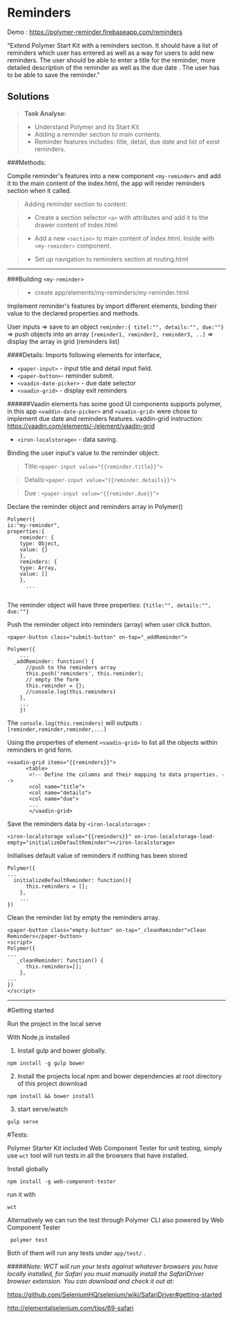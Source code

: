Reminders
========

Demo : https://polymer-reminder.firebaseapp.com/reminders

"Extend Polymer Start Kit with a reminders section. It should have a list of reminders which user has entered as well as a way for users to add new reminders. The user should be able to enter a title for the reminder, more detailed description of the reminder as well as the due date . The user has to be able to save the reminder."

Solutions
-------------
> **Task Analyse:**

> - Understand Polymer and its Start Kit
> - Adding a reminder section to main contents.
> - Reminder features includes: title, detail, due date and list of exist reminders.

###Methods:

Compile reminder's features into a new component ```<my-reminder>``` and add it to the main content of the index.html, the app will render reminders section when it called.


> Adding reminder section to content:

>- Create a section selector `<a>` with attributes and add it to the drawer content of index.html

 > - Add a new `<section>` to main content of index.html.  Inside with ``<my-reminder>`` component.

 > - Set up navigation to reminders section at routing.html


----------

###Building  ```<my-reminder>```
>-  create app/elements/my-reminders/my-reminder.html


Implement reminder's features by import different elements, binding their value to the declared properties and methods.

User inputs => save to an object ```reminder:{ titel:"", details:"", due:""}``` => push objects into an array ```[reminder1, reminder2, reminder3, ..]``` =>  display the array in grid (reminders list)


####Details:
Imports following elements for interface,

 - ```<paper-input>```  -  input title and detail input field.
 -  ```<paper-button>```-  reminder submit.
 - ```<vaadin-date-picker>``` - due date selector
 - ```<vaadin-grid>``` - display exit reminders

######Vaadin elements has some good UI components supports polymer, in this app ```<vaddin-date-picker>``` and `<vaadin-grid>` were chose to implement due date and reminders features. vaddin-grid instruction:  https://vaadin.com/elements/-/element/vaadin-grid

 - `<iron-localstorage>`  -  data saving.



Binding the user input's value to the reminder object:

> Title:`<paper-input value="{{reminder.title}}">`

> Details:`<paper-input value="{{reminder.details}}">`

> Due : `<paper-input value="{{reminder.due}}">`


Declare the reminder object and reminders array in Polymer()

```  
Polymer({
is:"my-reminder",
properties:{
	reminder: {
    type: Object,
    value: {}
    },
    reminders: {
    type: Array,
    value: []
    },
      ...


```

The reminder object will have three properties:
`{title:"", details:"", due:""}`



Push the reminder object into reminders (array) when user click button.

```
<paper-button class="submit-button" on-tap="_addReminder">

Polymer({
	...
  _addReminder: function() {
      //push to the reminders array
      this.push('reminders', this.reminder);
      // empty the form
      this.reminder = {};
      //console.log(this.reminders)
    },
    ...
    })
```

The `console.log(this.reminders)`  will outputs :
`[reminder,reminder,reminder,...]`

Using the properties of element `<vaadin-grid>` to list all the objects within reminders in grid form.

```
<vaadin-grid items="{{reminders}}">
      <table>
       <!-- Define the columns and their mapping to data properties. -->
       <col name="title">
       <col name="details">
       <col name="due">
       ...
       </vaadin-grid>
```

Save the reminders data by `<iron-localstorage>` :

 ```<iron-localstorage value="{{reminders}}" on-iron-localstorage-load-empty="initializeDefaultReminder"></iron-localstorage>```


 Initialises default value of reminders if nothing has been stored

 
```
Polymer({
...
  initializeDefaultReminder: function(){
      this.reminders = [];
    },
    ...
})
```


Clean the reminder list by empty the reminders array.

```
<paper-button class="empty-button" on-tap="_cleanReminder">Clean Reminders</paper-button>
<script>
Polymer({
...
   _cleanReminder: function() {
      this.reminders=[];
    },   
...
})
</script>

```

----------

#Getting started

Run the project in the local serve  

With Node.js installed

1) Install gulp and bower globally.

```npm install -g gulp bower```

2) Install the projects local npm and bower dependencies at root directory of this project download

```npm install && bower install```

3) start serve/watch

```gulp serve```


#Tests:

Polymer Starter Kit included Web Component Tester for unit testing, simply use ```wct``` tool will run tests in all the browsers that have installed.

Install globally

```npm install -g web-component-tester```

run it with
```
wct
```

Alternatively we can run the test through Polymer CLI also powered by Web Component Tester
```
 polymer test
```

Both of them will run any tests under ```app/test/``` .

#####*Note: WCT will run your tests against whatever browsers you have locally installed, for Safari you must manually install the SafariDriver browser extension. You can download and check it out at:*

https://github.com/SeleniumHQ/selenium/wiki/SafariDriver#getting-started

http://elementalselenium.com/tips/69-safari

